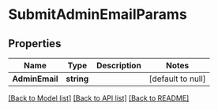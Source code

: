 # SubmitAdminEmailParams

## Properties
Name | Type | Description | Notes
------------ | ------------- | ------------- | -------------
**AdminEmail** | **string** |  | [default to null]

[[Back to Model list]](../README.md#documentation-for-models) [[Back to API list]](../README.md#documentation-for-api-endpoints) [[Back to README]](../README.md)

